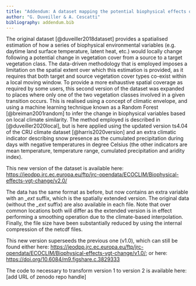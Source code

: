 ```yaml
---
title: "Addendum: A dataset mapping the potential biophysical effects of vegetation cover change"
author: "G. Duveiller & A. Cescatti"
bibliography: addendum.bib
---
```


The original dataset [@duveiller2018dataset] provides a spatialised estimation of how a series of biophysical environmental variables (e.g. daytime land surface temperature, latent heat, etc.) would locally change following a potential change in vegetation cover from a source to a target vegetation class.
The data-driven methodology that is employed imposes a limitation on the spatial extent over which this estimation is provided, as it requires that both target and source vegetation cover types co-exist within a local moving window.
To provide a more exhaustive spatial coverage as required by some users, this second version of the dataset was expanded to places where only one of the two vegetation classes involved in a given transition occurs.
This is realised using a concept of climatic envelope, and using a machine learning technique known as a Random Forest [@breiman2001random] to infer the change in biophysical variables based on local climate similarity.
The method employed is described in [@duveiller2020local], but is here applied using the updated version ts4.04 of the CRU climate dataset [@harris2020version] and an extra climatic indicator describing snow presence as the cumulated precipitation during days with negative temperatures in degree Celsius  (the other indicators are mean temperature, temperature range, cumulated precipitation and aridity index).

This new version of the dataset is available here: https://jeodpp.jrc.ec.europa.eu/ftp/jrc-opendata/ECOCLIM/Biophysical-effects-vgt-change/v2.0/

The data has the same format as before, but now contains an extra variable with an *_ext* suffix, which is the spatially extended version. The original data (without the *_ext* suffix) are also available in each file. Note that over common locations both will differ as the extended version is in effect  performing a smoothing operation due to the climate-based interpolation. Finally, the file size have been substantially reduced by using the internal compression of the netcdf files.

This new version superseeds the previous one (v1.0), which can still be found either here:
https://jeodpp.jrc.ec.europa.eu/ftp/jrc-opendata/ECOCLIM/Biophysical-effects-vgt-change/v1.0/; or here: https://doi.org/10.6084/m9.figshare.c.3829333

The code to necessary to transform version 1 to version 2 is available here: [add URL of zenodo repo handle]
